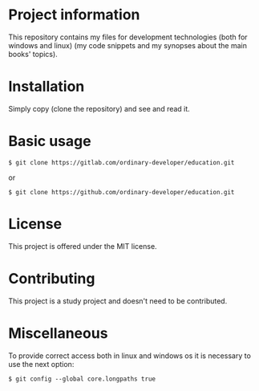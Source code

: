 ﻿Project information
===================
This repository contains my files for development technologies
(both for windows and linux)
(my code snippets and my synopses about the main books' topics).


Installation
============
Simply copy (clone the repository) and see and read it.

 
Basic usage
===========
```
$ git clone https://gitlab.com/ordinary-developer/education.git 
```

or

```
$ git clone https://github.com/ordinary-developer/education.git
```

 
License
=======
This project is offered under the MIT license.


Contributing
============
This project is a study project and doesn't need to be contributed.


Miscellaneous
=============
To provide correct access both in linux and windows os 
it is necessary to use the next option:
```
$ git config --global core.longpaths true
```

